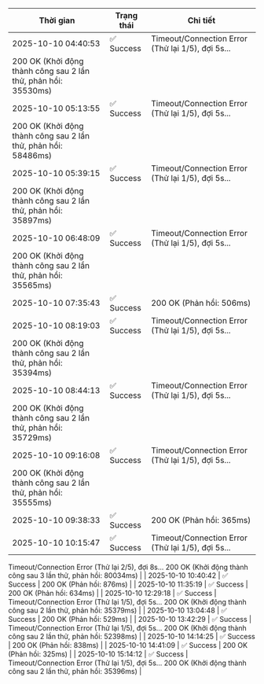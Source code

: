 | Thời gian | Trạng thái | Chi tiết |
|---|---|---|
| 2025-10-10 04:40:53 | ✅ Success | Timeout/Connection Error (Thử lại 1/5), đợi 5s...
200 OK (Khởi động thành công sau 2 lần thử, phản hồi: 35530ms) |
| 2025-10-10 05:13:55 | ✅ Success | Timeout/Connection Error (Thử lại 1/5), đợi 5s...
200 OK (Khởi động thành công sau 2 lần thử, phản hồi: 58486ms) |
| 2025-10-10 05:39:15 | ✅ Success | Timeout/Connection Error (Thử lại 1/5), đợi 5s...
200 OK (Khởi động thành công sau 2 lần thử, phản hồi: 35897ms) |
| 2025-10-10 06:48:09 | ✅ Success | Timeout/Connection Error (Thử lại 1/5), đợi 5s...
200 OK (Khởi động thành công sau 2 lần thử, phản hồi: 35565ms) |
| 2025-10-10 07:35:43 | ✅ Success | 200 OK (Phản hồi: 506ms) |
| 2025-10-10 08:19:03 | ✅ Success | Timeout/Connection Error (Thử lại 1/5), đợi 5s...
200 OK (Khởi động thành công sau 2 lần thử, phản hồi: 35394ms) |
| 2025-10-10 08:44:13 | ✅ Success | Timeout/Connection Error (Thử lại 1/5), đợi 5s...
200 OK (Khởi động thành công sau 2 lần thử, phản hồi: 35729ms) |
| 2025-10-10 09:16:08 | ✅ Success | Timeout/Connection Error (Thử lại 1/5), đợi 5s...
200 OK (Khởi động thành công sau 2 lần thử, phản hồi: 35555ms) |
| 2025-10-10 09:38:33 | ✅ Success | 200 OK (Phản hồi: 365ms) |
| 2025-10-10 10:15:47 | ✅ Success | Timeout/Connection Error (Thử lại 1/5), đợi 5s...
Timeout/Connection Error (Thử lại 2/5), đợi 8s...
200 OK (Khởi động thành công sau 3 lần thử, phản hồi: 80034ms) |
| 2025-10-10 10:40:42 | ✅ Success | 200 OK (Phản hồi: 876ms) |
| 2025-10-10 11:35:19 | ✅ Success | 200 OK (Phản hồi: 634ms) |
| 2025-10-10 12:29:18 | ✅ Success | Timeout/Connection Error (Thử lại 1/5), đợi 5s...
200 OK (Khởi động thành công sau 2 lần thử, phản hồi: 35379ms) |
| 2025-10-10 13:04:48 | ✅ Success | 200 OK (Phản hồi: 529ms) |
| 2025-10-10 13:42:29 | ✅ Success | Timeout/Connection Error (Thử lại 1/5), đợi 5s...
200 OK (Khởi động thành công sau 2 lần thử, phản hồi: 52398ms) |
| 2025-10-10 14:14:25 | ✅ Success | 200 OK (Phản hồi: 838ms) |
| 2025-10-10 14:41:09 | ✅ Success | 200 OK (Phản hồi: 325ms) |
| 2025-10-10 15:14:12 | ✅ Success | Timeout/Connection Error (Thử lại 1/5), đợi 5s...
200 OK (Khởi động thành công sau 2 lần thử, phản hồi: 35396ms) |
